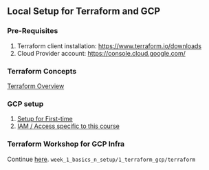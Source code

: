 ## Local Setup for Terraform and GCP

### Pre-Requisites
1. Terraform client installation: https://www.terraform.io/downloads
2. Cloud Provider account: https://console.cloud.google.com/ 

### Terraform Concepts
[Terraform Overview](1_terraform_overview.md)

### GCP setup

1. [Setup for First-time](2_gcp_overview.md#initial-setup)
2. [IAM / Access specific to this course](2_gcp_overview.md#setup-for-access)

### Terraform Workshop for GCP Infra
Continue [here](terraform).
`week_1_basics_n_setup/1_terraform_gcp/terraform`
